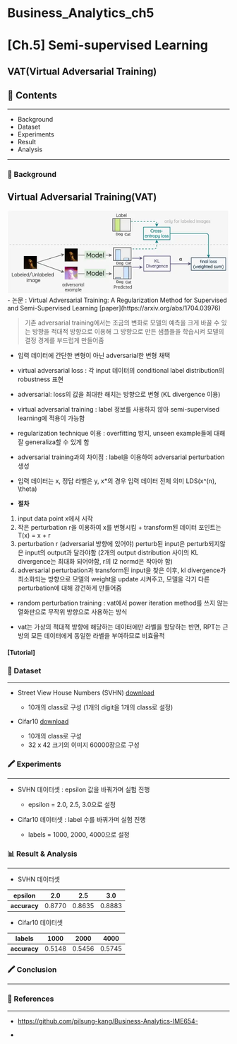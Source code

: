 # Business_Analytics_ch5
# **[Ch.5] Semi-supervised Learning**
## VAT(Virtual Adversarial Training)

## 📂 Contents
-----------------------------
* Background
* Dataset
* Experiments
* Result
* Analysis

-----------------------------
### :pushpin: Background

## **Virtual Adversarial Training(VAT)**
<img src="./imgs/ba5/vat.jpg">
- 논문 : Virtual Adversarial Training: A Regularization Method for Supervised and Semi-Supervised Learning [paper](https://arxiv.org/abs/1704.03976)

> 기존 adversarial training에서는 조금의 변화로 모델의 예측을 크게 바꿀 수 있는 방향을 적대적 방향으로 
이용해 그 방향으로 만든 샘플들을 학습시켜 모델의 결정 경계를 부드럽게 만들어줌

- 입력 데이터에 간단한 변형이 아닌 adversarial한 변형 채택

- virtual adversarial loss : 각 input 데이터의 conditional label distribution의 robustness 표현

- adversarial: loss의 값을 최대한 해치는 방향으로 변형 (KL divergence 이용)

- virtual adversarial training : label 정보를 사용하지 않아 semi-supervised learning에 적용이 가능함
- regularization technique 이용 : overfitting 방지, unseen example들에 대해 잘 generaliza할 수 있게 함

- adversarial training과의 차이점 : label을 이용하여 adversarial perturbation 생성
- 입력 데이터는 x, 정답 라벨은 y, x*의 경우 입력 데이터 전체 의미
LDS(x^(n), \theta)

- **절차**
1. input data point x에서 시작
2. 작은 perturbation r을 이용하여 x를 변형시킴 + transform된 데이터 포인트는 T(x) = x + r
3. perturbation r (adversarial 방향에 있어야) perturb된 input은 perturb되지않은 input의 output과 달라야함 (2개의 output distribution 사이의 KL divergence는 최대화 되어야함,  r의 l2 normd은 작아야 함)
4. adversarial perturbation과 transform된 input을 찾은 이후, kl divergence가 최소화되는 방향으로 모델의 weight을 update 시켜주고, 모델을 각기 다른 perturbation에 대해 강건하게 만들어줌

- random perturbation training : vat에서 power iteration method를 쓰지 않는 열화판으로 무작위 방향으로 사용하는 방식

- vat는 가상의 적대적 방향에 해당하는 데이터에만 라벨을 할당하는 반면, RPT는 근방의 모든 데이터에게 동일한 라벨을 부여하므로 비효율적

#### [Tutorial]

### 📂 Dataset
----------------------------
* Street
View House Numbers (SVHN) [download](http://ufldl.stanford.edu/housenumbers/)
    - 10개의 class로 구성 (1개의 digit을 1개의 class로 설정)


* Cifar10 [download](https://www.cs.toronto.edu/~kriz/cifar.html)
    - 10개의 class로 구성
    - 32 x 42 크기의 이미지 60000장으로 구성


### 🖍️ Experiments
----------------------------
- SVHN 데이터셋 : epsilon 값을 바꿔가며 실험 진행
    - epsilon = 2.0, 2.5, 3.0으로 설정

- Cifar10 데이터셋 : label 수를 바꿔가며 실험 진행
    - labels = 1000, 2000, 4000으로 설정

### 📊 Result & Analysis
------------------------------
- SVHN 데이터셋

|**epsilon**|2.0|2.5|3.0|
|:--:|:--:|:--:|:--:|
|**accuracy**|0.8770|0.8635|0.8883|


- Cifar10 데이터셋

|**labels**|1000|2000|4000|
|:--:|:--:|:--:|:--:|
|**accuracy**|0.5148|0.5456|0.5745|

### 🖍️ Conclusion
------------------------------


### 📂 References
------------------------------
* https://github.com/pilsung-kang/Business-Analytics-IME654-
- 
